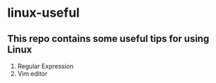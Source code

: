 # linux-useful

## This repo contains some useful tips for using Linux
1. Regular Expression
2. Vim editor